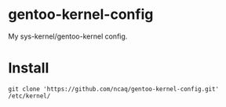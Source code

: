 # gentoo-kernel-config

My sys-kernel/gentoo-kernel config.

# Install

~~~console
git clone 'https://github.com/ncaq/gentoo-kernel-config.git' /etc/kernel/
~~~
